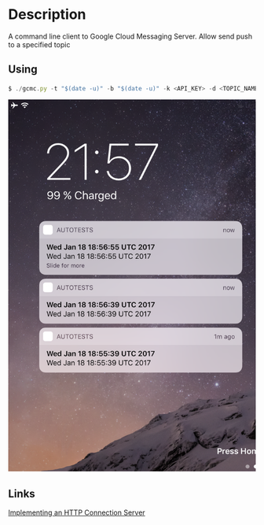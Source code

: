 # Description
A command line client to Google Cloud Messaging Server. Allow send push to a specified topic

## Using
```js
$ ./gcmc.py -t "$(date -u)" -b "$(date -u)" -k <API_KEY> -d <TOPIC_NAME>
```
<img src="https://github.com/igorkotkovets/gcmc/raw/master/example.png" width="512">

## Links
[Implementing an HTTP Connection Server](https://developers.google.com/cloud-messaging/http)
